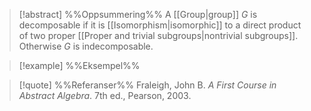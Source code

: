
> [!abstract] %%Oppsummering%%
> A [[Group|group]] $G$ is decomposable if it is [[Isomorphism|isomorphic]] to a direct product of two proper [[Proper and trivial subgroups|nontrivial subgroups]]. Otherwise $G$ is indecomposable.

> [!example] %%Eksempel%%
> 

> [!quote] %%Referanser%%
> Fraleigh, John B. _A First Course in Abstract Algebra_. 7th ed., Pearson, 2003.
